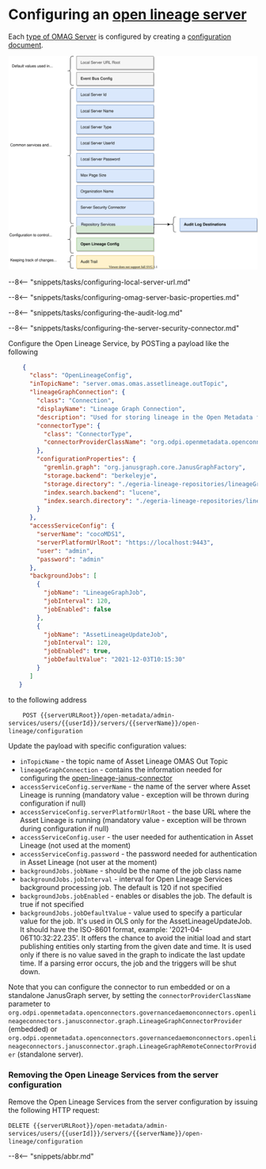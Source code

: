 <!-- SPDX-License-Identifier: CC-BY-4.0 -->
<!-- Copyright Contributors to the Egeria project. -->

# Configuring an [open lineage server](/egeria-docs/concepts/open-lineage-servery)

Each [type of OMAG Server](/egeria-docs/concepts/omag-server/#types-of-omag-server) is configured by creating
a [configuration document](/egeria-docs/concepts/configuration-document).

![Configuration for an open lineage server](open-lineage-server-configuration.svg)

--8<-- "snippets/tasks/configuring-local-server-url.md"

--8<-- "snippets/tasks/configuring-omag-server-basic-properties.md"

--8<-- "snippets/tasks/configuring-the-audit-log.md"

--8<-- "snippets/tasks/configuring-the-server-security-connector.md"


Configure the Open Lineage Service, by POSTing a payload like the following
 
```json
    {
      "class": "OpenLineageConfig",
      "inTopicName": "server.omas.omas.assetlineage.outTopic",
      "lineageGraphConnection": {
        "class": "Connection",
        "displayName": "Lineage Graph Connection",
        "description": "Used for storing lineage in the Open Metadata format",
        "connectorType": {
          "class": "ConnectorType",
          "connectorProviderClassName": "org.odpi.openmetadata.openconnectors.governancedaemonconnectors.openlineageconnectors.janusconnector.graph.LineageGraphConnectorProvider"
        },
        "configurationProperties": {
          "gremlin.graph": "org.janusgraph.core.JanusGraphFactory",
          "storage.backend": "berkeleyje",
          "storage.directory": "./egeria-lineage-repositories/lineageGraph/berkeley",
          "index.search.backend": "lucene",
          "index.search.directory": "./egeria-lineage-repositories/lineageGraph/searchindex"
        }
      },
      "accessServiceConfig": {
        "serverName": "cocoMDS1",
        "serverPlatformUrlRoot": "https://localhost:9443",
        "user": "admin",
        "password": "admin"
      },
      "backgroundJobs": [
        {
          "jobName": "LineageGraphJob",
          "jobInterval": 120,
          "jobEnabled": false
        }, 
        {
          "jobName": "AssetLineageUpdateJob",
          "jobInterval": 120,
          "jobEnabled": true,
          "jobDefaultValue": "2021-12-03T10:15:30"
        }
      ]
   }
```
to the following address

```
    POST {{serverURLRoot}}/open-metadata/admin-services/users/{{userId}}/servers/{{serverName}}/open-lineage/configuration
 ```

Update the payload with specific configuration values:
- `inTopicName` - the topic name of Asset Lineage OMAS Out Topic
- `lineageGraphConnection` - contains the information needed for configuring the 
[open-lineage-janus-connector](https://github.com/odpi/egeria/tree/master/open-metadata-implementation/adapters/open-connectors/governance-daemon-connectors/open-lineage-connectors/open-lineage-janus-connector)
- `accessServiceConfig.serverName` - the name of the server where Asset Lineage is running (mandatory value - exception will be thrown during configuration if null)
- `accessServiceConfig.serverPlatformUrlRoot` - the base URL where the Asset Lineage is running (mandatory value - exception will be thrown during configuration if null)
- `accessServiceConfig.user` - the user needed for authentication in Asset Lineage (not used at the moment)
- `accessServiceConfig.password` - the password needed for authentication in Asset Lineage (not user at the moment)
- `backgroundJobs.jobName` - should be the name of the job class name
- `backgroundJobs.jobInterval` - interval for Open Lineage Services background processing job. The default is 120 if not specified
- `backgroundJobs.jobEnabled` - enables or disables the job. The default is true if not specified
- `backgroundJobs.jobDefaultValue` - value used to specify a particular value for the job. It's used in OLS only for the AssetLineageUpdateJob. It should have the ISO-8601 format, example: '2021-04-06T10:32:22.235'. It offers the chance to avoid the initial load and start publishing entities only starting from the given date and time. It is used only if there is no value saved in the graph to indicate the last update time. If a parsing error occurs, the job and the triggers will be shut down.  

Note that you can configure the connector to run embedded or on a standalone JanusGraph server, by setting the `connectorProviderClassName` parameter to `org.odpi.openmetadata.openconnectors.governancedaemonconnectors.openlineageconnectors.janusconnector.graph.LineageGraphConnectorProvider` (embedded) or `org.odpi.openmetadata.openconnectors.governancedaemonconnectors.openlineageconnectors.janusconnector.graph.LineageGraphRemoteConnectorProvider` (standalone server). 
 

### Removing the Open Lineage Services from the server configuration

Remove the Open Lineage Services from the server configuration by issuing the following HTTP request:
    
```
DELETE {{serverURLRoot}}/open-metadata/admin-services/users/{{userId]}}/servers/{{serverName}}/open-lineage/configuration
```

--8<-- "snippets/abbr.md"
